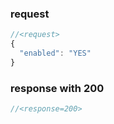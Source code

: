 ### request

```js
//<request>
{
  "enabled": "YES"
}

```

### response with 200

```js
//<response=200>

```
